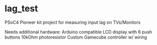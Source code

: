 # lag_test
PSoC4 Pioneer kit project for measuring input lag on TVs/Monitors

Needs additional hardware:
Arduino compatible LCD display with 6 push buttons
10kOhm photoresistor
Custom Gamecube controller w/ wiring
